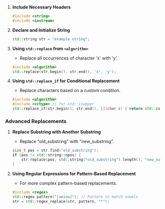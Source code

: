 
1. **Include Necessary Headers**
   ```cpp
   #include <string>
   #include <iostream>
   ```

2. **Declare and Initialize String**
   ```cpp
   std::string str = "example string";
   ```

3. **Using `std::replace` from `<algorithm>`**
   - Replace all occurrences of character 'x' with 'y'.
   ```cpp
   #include <algorithm>
   std::replace(str.begin(), str.end(), 'x', 'y');
   ```

4. **Using `std::replace_if` for Conditional Replacement**
   - Replace characters based on a custom condition.
   ```cpp
   #include <algorithm>
   #include <cctype> // for std::isupper
   std::replace_if(str.begin(), str.end(), [](char c) { return std::isupper(c); }, 'X');
   ```

### Advanced Replacements

1. **Replace Substring with Another Substring**
   - Replace "old_substring" with "new_substring".
   ```cpp
   size_t pos = str.find("old_substring");
   if (pos != std::string::npos) {
       str.replace(pos, std::string("old_substring").length(), "new_substring");
   }
   ```

2. **Using Regular Expressions for Pattern-Based Replacement**
   - For more complex pattern-based replacements.
   ```cpp
   #include <regex>
   std::regex pattern("[aeiou]"); // Pattern to match vowels
   str = std::regex_replace(str, pattern, "*");
   ```

